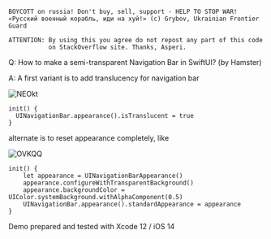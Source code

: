 ```
BOYCOTT on russia! Don't buy, sell, support - HELP TO STOP WAR!
«Русский военный корабль, иди на хуй!» (c) Grybov, Ukrainian Frontier Guard

ATTENTION: By using this you agree do not repost any part of this code
           on StackOverflow site. Thanks, Asperi.
```

Q: How to make a semi-transparent Navigation Bar in SwiftUI? (by Hamster)

A: A first variant is to add translucency for navigation bar

![NEOkt](https://user-images.githubusercontent.com/62171579/166864521-8530defd-d8be-4c5c-8663-4cce324ab6f6.png)

	init() {
	  UINavigationBar.appearance().isTranslucent = true
    }

alternate is to reset appearance completely, like

![OVKQQ](https://user-images.githubusercontent.com/62171579/166864575-b527bc2e-6593-4030-abaa-0e53b049b638.png)

	init() {
		let appearance = UINavigationBarAppearance()
		appearance.configureWithTransparentBackground()
		appearance.backgroundColor = UIColor.systemBackground.withAlphaComponent(0.5)
		UINavigationBar.appearance().standardAppearance = appearance
	}

Demo prepared and tested with Xcode 12 / iOS 14
